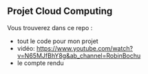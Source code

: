 ## Projet Cloud Computing
Vous trouverez dans ce repo :
- tout le code pour mon projet
- vidéo: https://www.youtube.com/watch?v=N65MJfBhY8g&ab_channel=RobinBochu
- le compte rendu 
